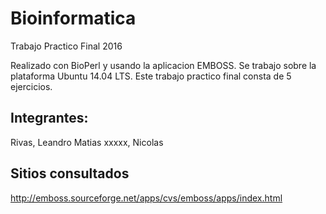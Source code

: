 # Bioinformatica
Trabajo Practico Final 2016

Realizado con BioPerl y usando la aplicacion EMBOSS. Se trabajo sobre la plataforma Ubuntu 14.04 LTS.
Este trabajo practico final consta de 5 ejercicios.



## Integrantes:
Rivas, Leandro Matias
xxxxx, Nicolas


## Sitios consultados
http://emboss.sourceforge.net/apps/cvs/emboss/apps/index.html
